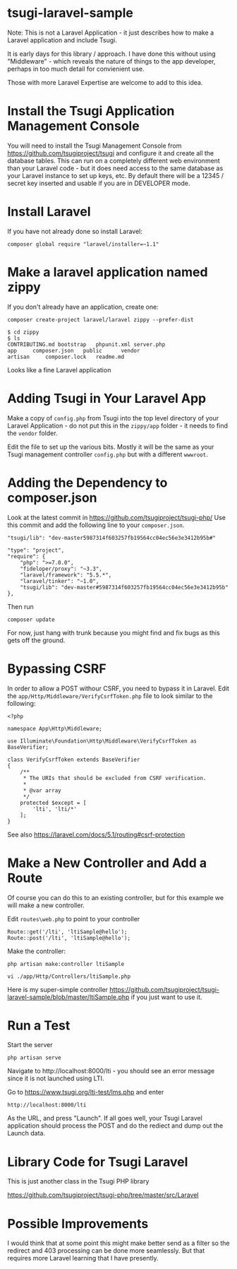 # tsugi-laravel-sample

Note: This is not a Laravel Application - it just describes how to make
a Laravel application and include Tsugi.

It is early days for this library / approach.
I have done this without using "Middleware" - which reveals the
nature of things to the app developer,
perhaps in too much detail for convienient use.

Those with more Laravel Expertise are welcome to add to this idea.

# Install the Tsugi Application Management Console

You will need to install the Tsugi Management Console from https://github.com/tsugiproject/tsugi
and configure it and create all the database tables.  This can run on a completely different
web environment than your Laravel code - but it does need access to the same database as 
your Laravel instance to set up keys, etc.  By default there will be a 12345 / secret key 
inserted and usable if you are in DEVELOPER mode.

# Install Laravel

If you have not already done so install Laravel:

    composer global require "laravel/installer=~1.1"

# Make a laravel application named zippy

If you don't already have an application, create one:

    composer create-project laravel/laravel zippy --prefer-dist

    $ cd zippy
    $ ls
    CONTRIBUTING.md bootstrap   phpunit.xml server.php
    app     composer.json   public      vendor
    artisan     composer.lock   readme.md

Looks like a fine Laravel application

# Adding Tsugi in Your Laravel App

Make a copy of `config.php` from Tsugi into the top
level directory of your Laravel Application - do not
put this in the `zippy/app` folder - it needs to find
the `vendor` folder.

Edit the file to set up the various bits.  Mostly it will be
the same as your Tsugi management
controller `config.php` but with a different `wwwroot`.

# Adding the Dependency to composer.json

Look at the latest commit in https://github.com/tsugiproject/tsugi-php/
Use this commit and add the following line to your `composer.json`.

    "tsugi/lib": "dev-master5987314f603257fb19564cc04ec56e3e3412b95b#"

    "type": "project",
    "require": {
        "php": ">=7.0.0",
        "fideloper/proxy": "~3.3",
        "laravel/framework": "5.5.*",
        "laravel/tinker": "~1.0",
        "tsugi/lib": "dev-master#5987314f603257fb19564cc04ec56e3e3412b95b"
    },

Then run

    composer update

For now, just hang with trunk because you might find and fix bugs as this gets off the ground.

# Bypassing CSRF

In order to allow a POST withour CSRF, you need to bypass it in Laravel.  Edit
the `app/Http/Middleware/VerifyCsrfToken.php` file to look similar to the following:

    <?php

    namespace App\Http\Middleware;

    use Illuminate\Foundation\Http\Middleware\VerifyCsrfToken as BaseVerifier;

    class VerifyCsrfToken extends BaseVerifier
    {
        /**
         * The URIs that should be excluded from CSRF verification.
         *
         * @var array
         */
        protected $except = [
            'lti', 'lti/*'
        ];
    }

See also https://laravel.com/docs/5.1/routing#csrf-protection

# Make a New Controller and Add a Route

Of course you can do this to an existing controller, but for this example we will make a new controller.

Edit `routes\web.php` to point to your controller

    Route::get('/lti', 'ltiSample@hello');
    Route::post('/lti', 'ltiSample@hello');

Make the controller:

    php artisan make:controller ltiSample
    
    vi ./app/Http/Controllers/ltiSample.php
    
Here is my super-simple controller https://github.com/tsugiproject/tsugi-laravel-sample/blob/master/ltiSample.php
if you just want to use it.

# Run a Test

Start the server

    php artisan serve
    
Navigate to http://localhost:8000/lti - you should see an error message since it is not launched using LTI.

Go to https://www.tsugi.org/lti-test/lms.php and enter

    http://localhost:8000/lti

As the URL, and press "Launch".  If all goes well, your Tsugi Laravel application should process the POST
and do the rediect and dump out the Launch data.

# Library Code for Tsugi Laravel

This is just another class in the Tsugi PHP library

https://github.com/tsugiproject/tsugi-php/tree/master/src/Laravel

# Possible Improvements

I would think that at some point this might make better send as a filter so the 
redirect and 403 processing can be done more seamlessly.  But that requires
more Laravel learning that I have presently.



